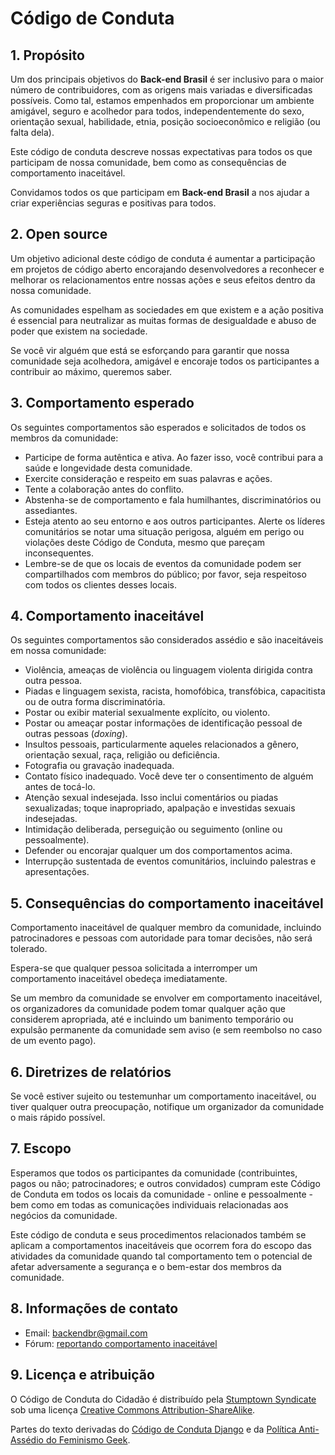 # Código de Conduta

## 1. Propósito

Um dos principais objetivos do **Back-end Brasil** é ser inclusivo para o maior número de contribuidores, com as origens
mais variadas e diversificadas possíveis. Como tal, estamos empenhados em proporcionar um ambiente amigável, seguro e
acolhedor para todos, independentemente do sexo, orientação sexual, habilidade, etnia, posição socioeconômico e
religião (ou falta dela).

Este código de conduta descreve nossas expectativas para todos os que participam de nossa comunidade, bem como as
consequências de comportamento inaceitável.

Convidamos todos os que participam em **Back-end Brasil** a nos ajudar a criar experiências seguras e positivas para
todos.

## 2. Open source

Um objetivo adicional deste código de conduta é aumentar a participação em projetos de código aberto encorajando
desenvolvedores a reconhecer e melhorar os relacionamentos entre nossas ações e seus efeitos dentro da nossa comunidade.

As comunidades espelham as sociedades em que existem e a ação positiva é essencial para neutralizar as muitas formas de
desigualdade e abuso de poder que existem na sociedade.

Se você vir alguém que está se esforçando para garantir que nossa comunidade seja acolhedora, amigável e
encoraje todos os participantes a contribuir ao máximo, queremos saber.

## 3. Comportamento esperado

Os seguintes comportamentos são esperados e solicitados de todos os membros da comunidade:

- Participe de forma autêntica e ativa. Ao fazer isso, você contribui para a saúde e longevidade desta comunidade.
- Exercite consideração e respeito em suas palavras e ações.
- Tente a colaboração antes do conflito.
- Abstenha-se de comportamento e fala humilhantes, discriminatórios ou assediantes.
- Esteja atento ao seu entorno e aos outros participantes. Alerte os líderes comunitários se notar uma situação
  perigosa, alguém em perigo ou violações deste Código de Conduta, mesmo que pareçam inconsequentes.
- Lembre-se de que os locais de eventos da comunidade podem ser compartilhados com membros do público; por favor, seja
  respeitoso com todos os clientes desses locais.

## 4. Comportamento inaceitável

Os seguintes comportamentos são considerados assédio e são inaceitáveis em nossa comunidade:

- Violência, ameaças de violência ou linguagem violenta dirigida contra outra pessoa.
- Piadas e linguagem sexista, racista, homofóbica, transfóbica, capacitista ou de outra forma discriminatória.
- Postar ou exibir material sexualmente explícito, ou violento.
- Postar ou ameaçar postar informações de identificação pessoal de outras pessoas (_doxing_).
- Insultos pessoais, particularmente aqueles relacionados a gênero, orientação sexual, raça, religião ou deficiência.
- Fotografia ou gravação inadequada.
- Contato físico inadequado. Você deve ter o consentimento de alguém antes de tocá-lo.
- Atenção sexual indesejada. Isso inclui comentários ou piadas sexualizadas; toque inapropriado, apalpação e investidas
  sexuais indesejadas.
- Intimidação deliberada, perseguição ou seguimento (online ou pessoalmente).
- Defender ou encorajar qualquer um dos comportamentos acima.
- Interrupção sustentada de eventos comunitários, incluindo palestras e apresentações.

## 5. Consequências do comportamento inaceitável

Comportamento inaceitável de qualquer membro da comunidade, incluindo patrocinadores e pessoas com autoridade para tomar
decisões, não será tolerado.

Espera-se que qualquer pessoa solicitada a interromper um comportamento inaceitável obedeça imediatamente.

Se um membro da comunidade se envolver em comportamento inaceitável, os organizadores da comunidade podem tomar qualquer
ação que considerem apropriada, até e incluindo um banimento temporário ou expulsão permanente da comunidade sem aviso
(e sem reembolso no caso de um evento pago).

## 6. Diretrizes de relatórios

Se você estiver sujeito ou testemunhar um comportamento inaceitável, ou tiver qualquer outra preocupação, notifique um
organizador da comunidade o mais rápido possível.

## 7. Escopo

Esperamos que todos os participantes da comunidade (contribuintes, pagos ou não; patrocinadores; e outros convidados)
cumpram este Código de Conduta em todos os locais da comunidade - online e pessoalmente - bem como em todas as
comunicações individuais relacionadas aos negócios da comunidade.

Este código de conduta e seus procedimentos relacionados também se aplicam a comportamentos inaceitáveis que ocorrem
fora do escopo das atividades da comunidade quando tal comportamento tem o potencial de afetar adversamente a segurança
e o bem-estar dos membros da comunidade.

## 8. Informações de contato

- Email: backendbr@gmail.com
- Fórum:
  [reportando comportamento inaceitável](https://github.com/orgs/backend-br/discussions/new?category=reportando-comportamento-inaceit%C3%A1vel)

## 9. Licença e atribuição

O Código de Conduta do Cidadão é distribuído pela [Stumptown Syndicate](https://stumptownsyndicate.org) sob uma
licença [Creative Commons Attribution-ShareAlike](https://creativecommons.org/licenses/by-sa/3.0).

Partes do texto derivadas do [Código de Conduta Django](https://www.djangoproject.com/conduct) e da
[Política Anti-Assédio do Feminismo Geek](https://geekfeminism.fandom.com/wiki/Conference_anti-harassment/Policy).
